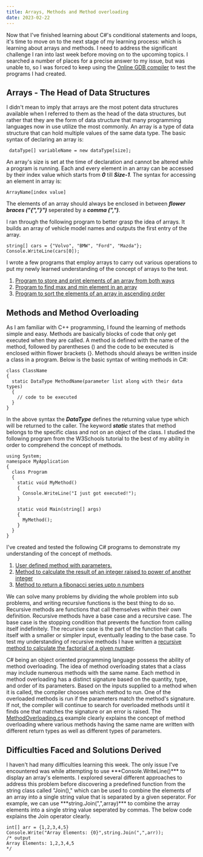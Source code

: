 ```yaml
---
title: Arrays, Methods and Method overloading
date: 2023-02-22
---
```


Now that I've finished learning about C#'s conditional statements and loops, it's time to move on to the next stage of my learning process: which is learning about arrays and methods. I need to address the significant challenge I ran into last week before moving on to the upcoming topics. I searched a number of places for a precise answer to my issue, but was unable to, so I was forced to keep using the <a href="https://www.onlinegdb.com">Online GDB compiler</a> to test the programs I had created.

<h2>Arrays - The Head of Data Structures</h2>
I didn't mean to imply that arrays are the most potent data structures available when I referred to them as the head of the data structures, but rather that they are the form of data structure that many programming languages now in use utilize the most commonly. An array is a type of data structure that can hold multiple values of the same data type. The basic syntax of declaring an array is:

``` dataType[] variableName = new dataType[size];```

An array's size is set at the time of declaration and cannot be altered while a program is running. Each and every element in an array can be accessed by their index value which starts from ***0*** till ***Size-1***. The syntax for accessing an element in array is: 

``` ArrayName[index value] ```

The elements of an array should always be enclosed in between ***flower braces ("{","}")*** seperated by a ***comma (",")***. 

I ran through the following program to better grasp the idea of arrays. It builds an array of vehicle model names and outputs the first entry of the array.

```
string[] cars = {"Volvo", "BMW", "Ford", "Mazda"};
Console.WriteLine(cars[0]);
```

I wrote a few programs that employ arrays to carry out various operations to put my newly learned understanding of the concept of arrays to the test.

1. <a href="https://github.com/sreenivas98/Learning_Journey/blob/main/CodePractice/Arrays/W3rArrayQ1.cs">Program to store and print elements of an array from both ways</a>
2. <a href="https://github.com/sreenivas98/Learning_Journey/blob/main/CodePractice/Arrays/MaxMinArray.cs">Program to find max and min element in an array</a>
3. <a href="https://github.com/sreenivas98/Learning_Journey/blob/main/CodePractice/Arrays/ArraySort.cs">Program to sort the elements of an array in ascending order</a>


<h2>Methods and Method Overloading</h2>

As I am familiar with C++ programming, I found the learning of methods simple and easy. Methods are basically blocks of code that only get executed when they are called. A method is defined with the name of the method, followed by parentheses () and the code to be executed is enclosed within flower brackets {}. Methods should always be written inside a class in a program. Below is the basic syntax of writing methods in C#: 

```
class ClassName
{
  static DataType MethodName(parameter list along with their data types) 
  {
    // code to be executed
  }
}
```

In the above syntax the ***DataType*** defines the returning value type which will be returned to the caller. The keyword ***static*** states that method belongs to the specific class and not on an object of the class. I studied the following program from the W3Schools tutorial to the best of my ability in order to comprehend the concept of methods.

```
using System;
namespace MyApplication
{
  class Program
  {
    static void MyMethod()
    {
      Console.WriteLine("I just got executed!");
    }

    static void Main(string[] args)
    {
      MyMethod();
    }
  }
}
```

I've created and tested the following C# programs to demonstrate my understanding of the concept of methods.

1. <a href="https://github.com/sreenivas98/Learning_Journey/blob/main/CodePractice/Methods/MethodsExample.cs">User defined method with parameters.</a>
2. <a href="https://github.com/sreenivas98/Learning_Journey/blob/main/CodePractice/Methods/PowerMethod.cs">Method to calculate the result of an integer raised to power of another integer</a>
3. <a href="https://github.com/sreenivas98/Learning_Journey/blob/main/CodePractice/Methods/FibonacciSeries.cs">Method to return a fibonacci series upto n numbers</a>

We can solve many problems by dividing the whole problem into sub problems, and writing recursive functions is the best thing to do so. Recursive methods are functions that call themselves within their own definition. Recursive methods have a base case and a recursive case. The base case is the stopping condition that prevents the function from calling itself indefinitely. The recursive case is the part of the function that calls itself with a smaller or simpler input, eventually leading to the base case. To test my understanding of recursive methods I have written a <a href="https://github.com/sreenivas98/Learning_Journey/blob/main/CodePractice/Methods/RecursiveFactorial.cs">recursive method to calculate the factorial of a given number</a>.

C# being an object oriented programming language possess the ability of method overloading. The idea of method overloading states that a class may include numerous methods with the same name. Each method in method overloading has a distinct signature based on the quantity, type, and order of its parameters. Based on the inputs supplied to a method when it is called, the compiler chooses which method to run. One of the overloaded methods is run if the parameters match the method's signature. If not, the compiler will continue to search for overloaded methods until it finds one that matches the signature or an error is raised. The <a href="https://github.com/sreenivas98/Learning_Journey/blob/main/CodePractice/Methods/MethodOverloading.cs">MethodOverloading.cs</a> example clearly explains the concept of method overloading where various methods having the same name are written with different return types as well as different types of parameters.

<h2>Difficulties Faced and Solutions Derived</h2>
I haven't had many difficulties learning this week. The only issue I've encountered was while attempting to use ***Console.WriteLine()*** to display an array's elements. I explored several different approaches to address this problem before discovering a predefined function from the string class called "Join()," which can be used to combine the elements of an array into a single string value that is separated by a given seperator. For example, we can use
***string.Join(",",array)*** to combine the array elements into a single string value seperated by commas. The below code explains the Join operator clearly.

```
int[] arr = {1,2,3,4,5}
Console.Write("Array Elements: {0}",string.Join(",",arr));
/* output
Array Elements: 1,2,3,4,5
*/
```
